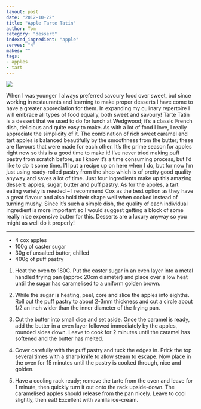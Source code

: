 ```yaml
---
layout: post
date: "2012-10-22"
title: "Apple Tarte Tatin"
author: Tom
category: "dessert"
indexed_ingredient: "apple"
serves: "4"
makes: ""
tags:
- apples
- tart
---
```

<img src="https://s3.eu-west-2.amazonaws.com/grubdaily/apple_tarte_tatin.jpg" />

When I was younger I always preferred savoury food over sweet, but since working in restaurants and learning to make proper desserts I have come to have a greater appreciation for them. In expanding my culinary repertoire I will embrace all types of food equally, both sweet and savoury! Tarte Tatin is a dessert that we used to do for lunch at Wedgwood; it’s a classic French dish, delicious and quite easy to make. As with a lot of food I love, I really appreciate the simplicity of it. The combination of rich sweet caramel and tart apples is balanced beautifully by the smoothness from the butter; these are flavours that were made for each other. It’s the prime season for apples right now so this is a good time to make it! I’ve never tried making puff pastry from scratch before, as I know it’s a time consuming process, but I’d like to do it some time. I’ll put a recipe up on here when I do, but for now I’m just using ready-rolled pastry from the shop which is of pretty good quality anyway and saves a lot of time. Just four ingredients make up this amazing dessert: apples, sugar, butter and puff pastry. As for the apples, a tart eating variety is needed – I recommend Cox as the best option as they have a great flavour and also hold their shape well when cooked instead of turning mushy. Since it’s such a simple dish, the quality of each individual ingredient is more important so I would suggest getting a block of some really nice expensive butter for this. Desserts are a luxury anyway so you might as well do it properly!

---
* 4 cox apples
* 100g of caster sugar
* 30g of unsalted butter, chilled
* 400g of puff pastry

1. Heat the oven to 180C. Put the caster sugar in an even layer into a metal handled frying pan (approx 20cm diameter) and place over a low heat until the sugar has caramelised to a uniform golden brown.

2. While the sugar is heating, peel, core and slice the apples into eighths. Roll out the puff pastry to about 2-3mm thickness and cut a circle about 1/2 an inch wider than the inner diameter of the frying pan.

3. Cut the butter into small dice and set aside. Once the caramel is ready, add the butter in a even layer followed immediately by the apples, rounded sides down. Leave to cook for 2 minutes until the caramel has softened and the butter has melted.

4. Cover carefully with the puff pastry and tuck the edges in. Prick the top several times with a sharp knife to allow steam to escape. Now place in the oven for 15 minutes until the pastry is cooked through, nice and golden.

5. Have a cooling rack ready; remove the tarte from the oven and leave for 1 minute, then quickly turn it out onto the rack upside-down. The caramelised apples should release from the pan nicely. Leave to cool slightly, then eat! Excellent with vanilla ice-cream.
